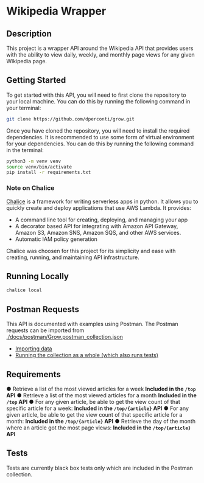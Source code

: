 # Wikipedia Wrapper

## Description

This project is a wrapper API around the Wikipedia API that provides users with the ability to view daily, weekly, and monthly page views for any given Wikipedia page.

## Getting Started

To get started with this API, you will need to first clone the repository to your local machine. You can do this by running the following command in your terminal:

```bash
git clone https://github.com/dperconti/grow.git
```

Once you have cloned the repository, you will need to install the required dependencies. It is recommended to use some form of virtual environment for your dependencies. You can do this by running the following command in the terminal:

```bash
python3 -m venv venv
source venv/bin/activate
pip install -r requirements.txt
```

### Note on Chalice

[Chalice](https://github.com/aws/chalice) is a framework for writing serverless apps in python. It allows you to quickly create and deploy applications that use AWS Lambda. It provides:

- A command line tool for creating, deploying, and managing your app
- A decorator based API for integrating with Amazon API Gateway, Amazon S3, Amazon SNS, Amazon SQS, and other AWS services.
- Automatic IAM policy generation

Chalice was choosen for this project for its simplicity and ease with creating, running, and maintaining API infrastructure.

## Running Locally

```bash
chalice local
```

## Postman Requests

This API is documented with examples using Postman. The Postman requests can be imported from [./docs/postman/Grow.postman_collection.json](./docs/postman/Grow.postman_collection.json)

- [Importing data](https://learning.postman.com/docs/getting-started/importing-and-exporting-data/#importing-postman-data)
- [Running the collection as a whole (which also runs tests)](https://learning.postman.com/docs/running-collections/running-collections-overview/)

## Requirements

● Retrieve a list of the most viewed articles for a week __Included in the `/top` API__
● Retrieve a list of the most viewed articles for a month __Included in the `/top` API__
● For any given article, be able to get the view count of that specific article for a week: __Included in the `/top/{article}` API__
● For any given article, be able to get the view count of that specific article for a month: __Included in the `/top/{article}` API__
● Retrieve the day of the month where an article got the most page views: __Included in the `/top/{article}` API__

## Tests

Tests are currently black box tests only which are included in the Postman collection.

